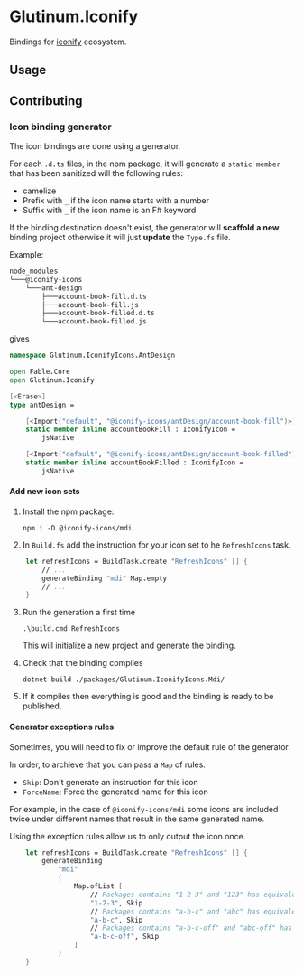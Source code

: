 # Glutinum.Iconify

Bindings for [iconify](https://iconify.design/) ecosystem.

## Usage

## Contributing

### Icon binding generator

The icon bindings are done using a generator.

For each `.d.ts` files, in the npm package, it will generate a `static member` that has been sanitized will the following rules:

- camelize
- Prefix with `_` if the icon name starts with a number
- Suffix with `_` if the icon name is an F# keyword

If the binding destination doesn't exist, the generator will **scaffold a new** binding project otherwise it will just **update** the `Type.fs` file.

Example:

```bash
node_modules
└───@iconify-icons
    └───ant-design
        ├───account-book-fill.d.ts
        ├───account-book-fill.js
        ├───account-book-filled.d.ts
        └───account-book-filled.js
```

gives

```fs
namespace Glutinum.IconifyIcons.AntDesign

open Fable.Core
open Glutinum.Iconify

[<Erase>]
type antDesign =

    [<Import("default", "@iconify-icons/antDesign/account-book-fill")>]
    static member inline accountBookFill : IconifyIcon =
        jsNative

    [<Import("default", "@iconify-icons/antDesign/account-book-filled")>]
    static member inline accountBookFilled : IconifyIcon =
        jsNative
```

#### Add new icon sets

1. Install the npm package:

    `npm i -D @iconify-icons/mdi`

2. In `Build.fs` add the instruction for your icon set to he `RefreshIcons` task.

```fs
    let refreshIcons = BuildTask.create "RefreshIcons" [] {
        // ...
        generateBinding "mdi" Map.empty
        // ...
    }
```

3. Run the generation a first time

    `.\build.cmd RefreshIcons`

    This will initialize a new project and generate the binding.

4. Check that the binding compiles

    `dotnet build ./packages/Glutinum.IconifyIcons.Mdi/`

6. If it compiles then everything is good and the binding is ready to be published.

#### Generator exceptions rules

Sometimes, you will need to fix or improve the default rule of the generator.

In order, to archieve that you can pass a `Map` of rules.

- `Skip`: Don't generate an instruction for this icon
- `ForceName`: Force the generated name for this icon

For example, in the case of `@iconify-icons/mdi` some icons are included twice under different names that result in the same generated name.

Using the exception rules allow us to only output the icon once.

```fs
    let refreshIcons = BuildTask.create "RefreshIcons" [] {
        generateBinding
            "mdi"
            (
                Map.ofList [
                    // Packages contains "1-2-3" and "123" has equivalent icons
                    "1-2-3", Skip
                    // Packages contains "a-b-c" and "abc" has equivalent icons
                    "a-b-c", Skip
                    // Packages contains "a-b-c-off" and "abc-off" has equivalent icons
                    "a-b-c-off", Skip
                ]
            )
    }
```
